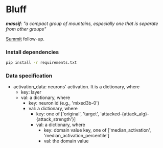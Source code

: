 # Bluff

_**massif**_: *"a compact group of mountains, especially one that is separate from other groups"*

[Summit][summit] follow-up.

[summit]: http://github.com/fredhohman/summit


### Install dependencies
```bash
pip install -r requirements.txt
```

### Data specification
- activation_data: neurons' activation. It is a dictionary, where
  - key: layer
  - val: a dictionary, where
      - key: neuron id (e.g., 'mixed3b-0')
      - val: a dictionary, where
          - key: one of \['original', 'target', 'attacked-{attack_alg}-{attack_strength'}\]
          - val: a dictionary, where
              - key: domain value key, one of \['median_activation', 'median_activation_percentile'\]
              - val: the domain value
  
